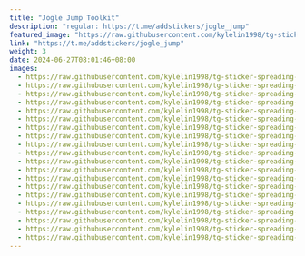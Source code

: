 ```yaml
---
title: "Jogle Jump Toolkit"
description: "regular: https://t.me/addstickers/jogle_jump"
featured_image: "https://raw.githubusercontent.com/kylelin1998/tg-sticker-spreading-worldwide-images/main/img/eeb9f01d-2834-42f8-902e-7e4bb5c71ef8.jpg"
link: "https://t.me/addstickers/jogle_jump"
weight: 3
date: 2024-06-27T08:01:46+08:00
images:
  - https://raw.githubusercontent.com/kylelin1998/tg-sticker-spreading-worldwide-images/main/img/eeb9f01d-2834-42f8-902e-7e4bb5c71ef8.jpg
  - https://raw.githubusercontent.com/kylelin1998/tg-sticker-spreading-worldwide-images/main/img/7044b0ef-681d-4929-8e0a-1b2f375c4e09.jpg
  - https://raw.githubusercontent.com/kylelin1998/tg-sticker-spreading-worldwide-images/main/img/2beb0cb1-28f9-4136-afee-c7696a335682.jpg
  - https://raw.githubusercontent.com/kylelin1998/tg-sticker-spreading-worldwide-images/main/img/2114cba1-032d-466e-a728-9e95dd6bf892.jpg
  - https://raw.githubusercontent.com/kylelin1998/tg-sticker-spreading-worldwide-images/main/img/de7c2dbb-144d-4c5a-8709-2ac9dc4df502.jpg
  - https://raw.githubusercontent.com/kylelin1998/tg-sticker-spreading-worldwide-images/main/img/3172d78d-3b88-45d0-92be-1f0089e6e2c5.jpg
  - https://raw.githubusercontent.com/kylelin1998/tg-sticker-spreading-worldwide-images/main/img/650c98f0-e1a7-4095-8466-767031ede955.jpg
  - https://raw.githubusercontent.com/kylelin1998/tg-sticker-spreading-worldwide-images/main/img/b5c9faff-6efa-4d76-a758-02da9b4d50d3.jpg
  - https://raw.githubusercontent.com/kylelin1998/tg-sticker-spreading-worldwide-images/main/img/ae2252fa-a4ea-4fe1-a131-8008b24944ee.jpg
  - https://raw.githubusercontent.com/kylelin1998/tg-sticker-spreading-worldwide-images/main/img/0c77d18e-416a-4270-a36b-80d7b8a1ebb6.jpg
  - https://raw.githubusercontent.com/kylelin1998/tg-sticker-spreading-worldwide-images/main/img/29302d68-eafe-470e-b31e-16794c19ed1c.jpg
  - https://raw.githubusercontent.com/kylelin1998/tg-sticker-spreading-worldwide-images/main/img/5884a535-bd39-435f-ae20-d287754ed0fd.jpg
  - https://raw.githubusercontent.com/kylelin1998/tg-sticker-spreading-worldwide-images/main/img/4616e595-0060-4167-ac36-3de540ed2a2d.jpg
  - https://raw.githubusercontent.com/kylelin1998/tg-sticker-spreading-worldwide-images/main/img/676e60b9-6aeb-4166-96f6-00443a352943.jpg
  - https://raw.githubusercontent.com/kylelin1998/tg-sticker-spreading-worldwide-images/main/img/f8ceb75a-9a62-434f-88b2-5b18b1ee9979.jpg
  - https://raw.githubusercontent.com/kylelin1998/tg-sticker-spreading-worldwide-images/main/img/b6f7a9aa-7f27-482e-b2f9-34c404bee85d.jpg
  - https://raw.githubusercontent.com/kylelin1998/tg-sticker-spreading-worldwide-images/main/img/410a3788-7b0a-4e99-9db8-9759df273a9c.jpg
  - https://raw.githubusercontent.com/kylelin1998/tg-sticker-spreading-worldwide-images/main/img/fddd90bd-93dc-4880-9c48-cf06f1606691.jpg
  - https://raw.githubusercontent.com/kylelin1998/tg-sticker-spreading-worldwide-images/main/img/b9d6f97a-3810-4920-89c0-bfcee19d5fe1.jpg
  - https://raw.githubusercontent.com/kylelin1998/tg-sticker-spreading-worldwide-images/main/img/b58999b4-8167-4849-abb2-0027f43e734c.jpg
---
```

